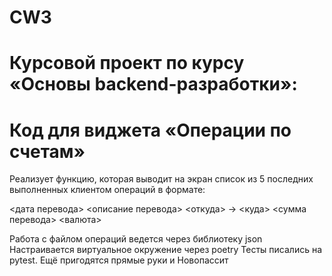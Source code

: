 # CW3
# Курсовой проект по курсу «Основы backend-разработки»:
# Код для виджета «Операции по счетам»

Реализует функцию, которая выводит на экран список из 5 последних выполненных клиентом операций в формате:

<дата перевода> <описание перевода>
<откуда> -> <куда>
<сумма перевода> <валюта>

Работа с файлом операций ведется через библиотеку json
Настраивается виртуальное окружение через poetry
Тесты писались на pytest.
Ещё пригодятся прямые руки и Hовопассит
